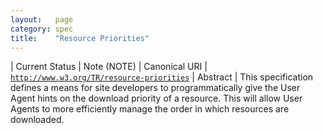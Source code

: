 ```yaml
---
layout:   page
category: spec
title:    "Resource Priorities"
---
```


| Current Status | Note (NOTE)
| Canonical URI | [`http://www.w3.org/TR/resource-priorities`](http://www.w3.org/TR/resource-priorities)
| Abstract | This specification defines a means for site developers to programmatically give the User Agent hints on the download priority of a resource. This will allow User Agents to more efficiently manage the order in which resources are downloaded.